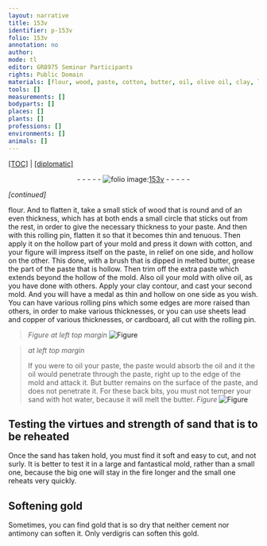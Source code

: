 ```yaml
---
layout: narrative
title: 153v
identifier: p-153v
folio: 153v
annotation: no
author:
mode: tl
editor: GR8975 Seminar Participants
rights: Public Domain
materials: [flour, wood, paste, cotton, butter, oil, olive oil, clay, lead, copper, cardboard, hot water, gold, cement, antimony, verdigris]
tools: []
measurements: []
bodyparts: []
places: []
plants: []
professions: []
environments: []
animals: []
---
```


<p><a href="{{ site.baseurl }}/translation/">[TOC]</a> | <a href="{{ site.baseurl }}/texts/p-153v_tc/" target="_blank">[diplomatic]</a></p><div class="folio" align="center">- - - - - <a href="http://gallica.bnf.fr/ark:/12148/btv1b10500001g/f312.image" target="_blank"><img src="https://cu-mkp.github.io/2017-workshop-edition/assets/photo-icon.png" alt="folio image: " style="display:inline-block; margin-bottom:-3px;"/>153v</a> - - - - - </div>  
 
*[continued]*
  
<span class="m">flour</span>. And to flatten it, take a small stick of <span class="m">wood</span> that is round and of an even thickness, which has at both ends a small circle that sticks out from the rest, in order to give the necessary thickness to your <span class="m">paste</span>. And then with this rolling pin, flatten it so that it becomes thin and tenuous. Then apply it on the hollow part of your mold and press it down with <span class="m">cotton</span>, and your figure will impress itself on the paste, in relief on one side, and hollow on the other. This done, with a brush that is dipped in melted <span class="m">butter</span>, grease the part of the <span class="m">paste</span> that is hollow. Then trim off the extra <span class="m">paste</span> which extends beyond the hollow of the mold. Also <span class="m">oil</span> your mold with <span class="m">olive oil</span>, as you have done with others. Apply your <span class="m">clay</span> contour, and cast your second mold. And you will have a medal as thin and hollow on one side as you wish. You can have various rolling pins which some edges are more raised than others, in order to make various thicknesses, or you can use sheets <span class="m">lead</span> and <span class="m">copper</span> of various thicknesses, or <span class="m">cardboard</span>, all cut with the rolling pin.
 
> *Figure*
> *at left top margin*
> <a href="https://drive.google.com/open?id=0B9-oNrvWdlO5czR5TF9scDhsSG8" target="_blank"><img src="https://cu-mkp.github.io/GR8975-edition/assets/photo-icon.png" alt="Figure" style="display:inline-block; margin-bottom:-3px;"/></a>
 
> *at left top margin*
> 
> 
> If you were to <span class="m">oil</span> your <span class="m">paste</span>, the <span class="m">paste</span> would absorb the <span class="m">oil</span> and it <span class="sup">the oil</span> would penetrate through the <span class="m">paste</span>, right up to the edge of the mold and attack it. But <span class="m">butter</span> remains on the surface of the <span class="m">paste</span>, and does not penetrate it. For these back bits, you must not temper your sand with <span class="m">hot water</span>, because it will melt the <span class="m">butter</span>. 
> *Figure*
> <a href="https://drive.google.com/open?id=0B9-oNrvWdlO5c3FRZnZSMnU1Njg" target="_blank"><img src="https://cu-mkp.github.io/GR8975-edition/assets/photo-icon.png" alt="Figure" style="display:inline-block; margin-bottom:-3px;"/></a>
 

 
  

## Testing the virtues and strength of sand that is to be reheated

 
Once the sand has taken hold, you must find it soft and easy to cut, and not surly. It is better to test it in a large and fantastical mold, rather than a small one, because the big one will stay in the fire longer and the small one reheats very quickly.

 
  

## Softening <span class="m">gold</span>

 
Sometimes, you can find <span class="m">gold</span> that is so dry that neither <span class="m">cement</span> nor <span class="m">antimony</span> can soften it. Only <span class="m">verdigris</span> can soften this <span class="m">gold</span>.
 

